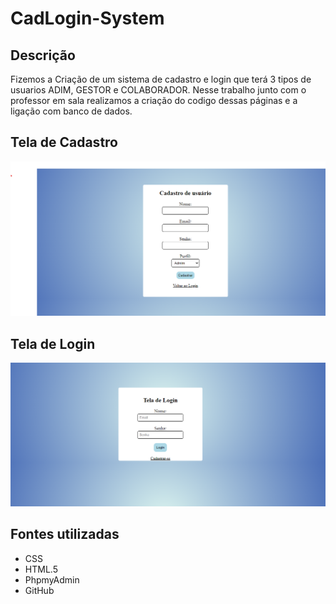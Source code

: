 # CadLogin-System

## Descrição 
 Fizemos a Criação de um sistema de cadastro e login que terá 3 tipos de usuarios ADIM, GESTOR e COLABORADOR. Nesse trabalho junto com o professor em sala realizamos a criação do codigo dessas páginas e a ligação com banco de dados.


## Tela de Cadastro
![img](img/Captura%20de%20tela%202024-09-30%20080129cadastro.png)

## Tela de Login
![img](img/Captura%20de%20tela%202024-09-30%20080013login.png)


## Fontes utilizadas
- CSS  
- HTML.5  
- PhpmyAdmin  
- GitHub  

